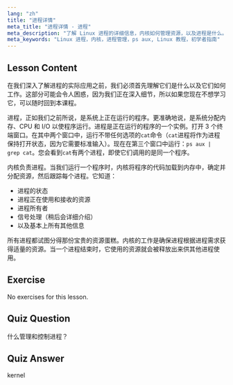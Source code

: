 ```yaml
---
lang: "zh"
title: "进程详情"
meta_title: "进程详情 - 进程"
meta_description: "了解 Linux 进程的详细信息，内核如何管理资源，以及进程是什么。为初学者理解进程概念。"
meta_keywords: "Linux 进程，内核，进程管理，ps aux, Linux 教程，初学者指南"
---
```


## Lesson Content

在我们深入了解进程的实际应用之前，我们必须首先理解它们是什么以及它们如何工作。这部分可能会令人困惑，因为我们正在深入细节，所以如果您现在不想学习它，可以随时回到本课程。

进程，正如我们之前所说，是系统上正在运行的程序。更准确地说，是系统分配内存、CPU 和 I/O 以使程序运行。进程是正在运行的程序的一个实例。打开 3 个终端窗口。在其中两个窗口中，运行不带任何选项的`cat`命令（`cat`进程将作为进程保持打开状态，因为它需要标准输入）。现在在第三个窗口中运行：`ps aux | grep cat`。您会看到`cat`有两个进程，即使它们调用的是同一个程序。

内核负责进程。当我们运行一个程序时，内核将程序的代码加载到内存中，确定并分配资源，然后跟踪每个进程。它知道：

- 进程的状态
- 进程正在使用和接收的资源
- 进程所有者
- 信号处理（稍后会详细介绍）
- 以及基本上所有其他信息

所有进程都试图分得那份宝贵的资源蛋糕。内核的工作是确保进程根据进程需求获得适量的资源。当一个进程结束时，它使用的资源就会被释放出来供其他进程使用。

## Exercise

No exercises for this lesson.

## Quiz Question

什么管理和控制进程？

## Quiz Answer

kernel
